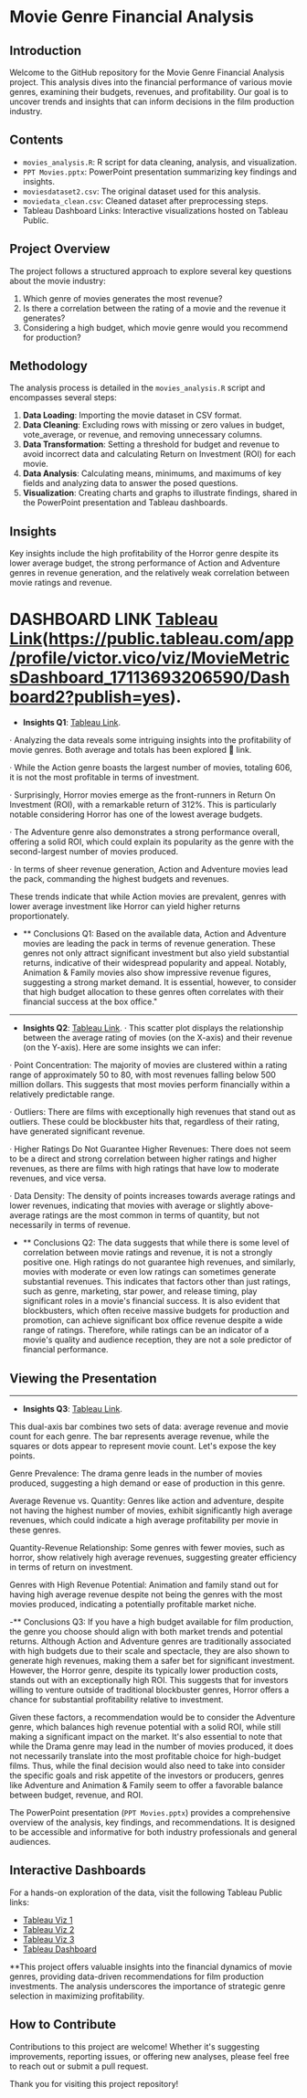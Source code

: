 # Movie Genre Financial Analysis

## Introduction

Welcome to the GitHub repository for the Movie Genre Financial Analysis project. This analysis dives into the financial performance of various movie genres, examining their budgets, revenues, and profitability. Our goal is to uncover trends and insights that can inform decisions in the film production industry.

## Contents

- `movies_analysis.R`: R script for data cleaning, analysis, and visualization.
- `PPT Movies.pptx`: PowerPoint presentation summarizing key findings and insights.
- `moviesdataset2.csv`: The original dataset used for this analysis.
- `moviedata_clean.csv`: Cleaned dataset after preprocessing steps.
- Tableau Dashboard Links: Interactive visualizations hosted on Tableau Public.

## Project Overview

The project follows a structured approach to explore several key questions about the movie industry:

1. Which genre of movies generates the most revenue?
2. Is there a correlation between the rating of a movie and the revenue it generates?
3. Considering a high budget, which movie genre would you recommend for production?

## Methodology

The analysis process is detailed in the `movies_analysis.R` script and encompasses several steps:

1. **Data Loading**: Importing the movie dataset in CSV format.
2. **Data Cleaning**: Excluding rows with missing or zero values in budget, vote_average, or revenue, and removing unnecessary columns.
3. **Data Transformation**: Setting a threshold for budget and revenue to avoid incorrect data and calculating Return on Investment (ROI) for each movie.
4. **Data Analysis**: Calculating means, minimums, and maximums of key fields and analyzing data to answer the posed questions.
5. **Visualization**: Creating charts and graphs to illustrate findings, shared in the PowerPoint presentation and Tableau dashboards.

## Insights

Key insights include the high profitability of the Horror genre despite its lower average budget, the strong performance of Action and Adventure genres in revenue generation, and the relatively weak correlation between movie ratings and revenue.

# DASHBOARD LINK [Tableau Link](https://public.tableau.com/app/profile/victor.vico/viz/MovieMetricsRevenuecount/ROI-Genre-movies?publish=yes)(https://public.tableau.com/app/profile/victor.vico/viz/MovieMetricsDashboard_17113693206590/Dashboard2?publish=yes).

- **Insights Q1**:  [Tableau Link](https://public.tableau.com/app/profile/victor.vico/viz/MovieMetricsAVGvsTotalbygenre/Profitability?publish=yes).

· Analyzing the data reveals some intriguing insights into the profitability of movie genres. 
Both average and totals has been explored  link.

· While the Action genre boasts the largest number of movies, totaling 606, it is not the most profitable in terms of investment. 
 
· Surprisingly, Horror movies emerge as the front-runners in Return On Investment (ROI), with a remarkable return of 312%. This is particularly notable considering Horror has one of the lowest average budgets. 
 
· The Adventure genre also demonstrates a strong performance overall, offering a solid ROI, which could explain its popularity as the genre with the second-largest number of movies produced.
 
· In terms of sheer revenue generation, Action and Adventure movies lead the pack, commanding the highest budgets and revenues. 
 
These trends indicate that while Action movies are prevalent, genres with lower average investment like Horror can yield higher returns proportionately.

- ** Conclusions Q1:
 Based on the available data, Action and Adventure movies are leading the pack in terms of revenue generation. These genres not only attract significant investment but also yield substantial returns, indicative of their widespread popularity and appeal. Notably, Animation & Family movies also show impressive revenue figures, suggesting a strong market demand. It is essential, however, to consider that high budget allocation to these genres often correlates with their financial success at the box office."

------------------------

- **Insights Q2**: [Tableau Link](https://public.tableau.com/app/profile/victor.vico/viz/MovieMetricsratingvsRevenue/RatingvsRevenue?publish=ye).
· This scatter plot displays the relationship between the average rating of movies (on the X-axis) and their revenue (on the Y-axis). Here are some insights we can infer:
 
· Point Concentration: The majority of movies are clustered within a rating range of approximately 50 to 80, with most revenues falling below 500 million dollars. This suggests that most movies perform financially within a relatively predictable range.
 
· Outliers: There are films with exceptionally high revenues that stand out as outliers. These could be blockbuster hits that, regardless of their rating, have generated significant revenue.
 
· Higher Ratings Do Not Guarantee Higher Revenues: There does not seem to be a direct and strong correlation between higher ratings and higher revenues, as there are films with high ratings that have low to moderate revenues, and vice versa.
 
· Data Density: The density of points increases towards average ratings and lower revenues, indicating that movies with average or slightly above-average ratings are the most common in terms of quantity, but not necessarily in terms of revenue.

- ** Conclusions Q2: 
The data suggests that while there is some level of correlation between movie ratings and revenue, it is not a strongly positive one. High ratings do not guarantee high revenues, and similarly, movies with moderate or even low ratings can sometimes generate substantial revenues. This indicates that factors other than just ratings, such as genre, marketing, star power, and release timing, play significant roles in a movie's financial success. It is also evident that blockbusters, which often receive massive budgets for production and promotion, can achieve significant box office revenue despite a wide range of ratings. Therefore, while ratings can be an indicator of a movie's quality and audience reception, they are not a sole predictor of financial performance.
## Viewing the Presentation

------------------------

- **Insights Q3**: [Tableau Link](https://public.tableau.com/app/profile/victor.vico/viz/MovieMetricsRevenuecount/ROI-Genre-movies?publish=yes).


This dual-axis bar combines two sets of data: average revenue and movie count for each genre. The bar represents average revenue, while the squares or dots appear to represent movie count. Let's expose the key points.

 
Genre Prevalence: The drama genre leads in the number of movies produced, suggesting a high demand or ease of production in this genre.

Average Revenue vs. Quantity: Genres like action and adventure, despite not having the highest number of movies, exhibit significantly high average revenues, which could indicate a high average profitability per movie in these genres.

Quantity-Revenue Relationship: Some genres with fewer movies, such as horror, show relatively high average revenues, suggesting greater efficiency in terms of return on investment.

Genres with High Revenue Potential: Animation and family stand out for having high average revenue despite not being the genres with the most movies produced, indicating a potentially profitable market niche.

-** Conclusions Q3: 
If you have a high budget available for film production, the genre you choose should align with both market trends and potential returns. Although Action and Adventure genres are traditionally associated with high budgets due to their scale and spectacle, they are also shown to generate high revenues, making them a safer bet for significant investment. However, the Horror genre, despite its typically lower production costs, stands out with an exceptionally high ROI. This suggests that for investors willing to venture outside of traditional blockbuster genres, Horror offers a chance for substantial profitability relative to investment.
 
Given these factors, a recommendation would be to consider the Adventure genre, which balances high revenue potential with a solid ROI, while still making a significant impact on the market. It's also essential to note that while the Drama genre may lead in the number of movies produced, it does not necessarily translate into the most profitable choice for high-budget films. Thus, while the final decision would also need to take into consider the specific goals and risk appetite of the investors or producers, genres like Adventure and Animation & Family seem to offer a favorable balance between budget, revenue, and ROI.

The PowerPoint presentation (`PPT Movies.pptx`) provides a comprehensive overview of the analysis, key findings, and recommendations. It is designed to be accessible and informative for both industry professionals and general audiences.

## Interactive Dashboards

For a hands-on exploration of the data, visit the following Tableau Public links:
- [Tableau Viz 1](https://public.tableau.com/app/profile/victor.vico/viz/MovieMetricsAVGvsTotalbygenre/Profitability?publish=yes)
- [Tableau Viz 2](https://public.tableau.com/app/profile/victor.vico/viz/MovieMetricsratingvsRevenue/RatingvsRevenue?publish=ye)
- [Tableau Viz 3](https://public.tableau.com/app/profile/victor.vico/viz/MovieMetricsRevenuecount/ROI-Genre-movies?publish=yes)
- [Tableau Dashboard](https://public.tableau.com/app/profile/victor.vico/viz/MovieMetricsDashboard_17113693206590/Dashboard2?publish=yes)


**This project offers valuable insights into the financial dynamics of movie genres, providing data-driven recommendations for film production investments. The analysis underscores the importance of strategic genre selection in maximizing profitability.

## How to Contribute

Contributions to this project are welcome! Whether it's suggesting improvements, reporting issues, or offering new analyses, please feel free to reach out or submit a pull request.

Thank you for visiting this project repository!

